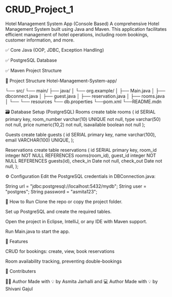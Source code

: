 # CRUD_Project_1
Hotel Management System App (Console Based)
 A comprehensive Hotel Management System built using Java and Maven. This application facilitates efficient management of hotel operations, including room bookings, customer information, and more.

 ✅ Core Java (OOP, JDBC, Exception Handling)

 ✅ PostgreSQL Database

 ✅ Maven Project Structure

📂 Project Structure Hotel-Management-System-app/

└── src/
    └── main/
        ├── java/
        │   └── org.example/
        │       ├── Main.java
        │       ├── dbconnect.java
        │       ├── guest.java
        │       ├── reservation.java
        │       ├── rooms.java
        │       └──
        └── resources
        └── db.properties
        └──pom.xml
        └──README.mdn



🗃️ Database Setup (PostgreSQL)
 Rooms
create table rooms (
  id SERIAL primary key,
  room_number varchar(10) UNIQUE not null,
  type varchar(50) not null,
  price numeric(10,2) not null,
  isavailable boolean not null
);

 Guests
create table guests (
  id SERIAL primary key,
  name varchar(100),
  email VARCHAR(100) UNIQUE,
 );

  Reservations
 create table reservations (
   id SERIAL primary key,
   room_id integer NOT NULL REFERENCES rooms(room_id),
   guest_id integer NOT NULL REFERENCES guests(id),
   check_in Date not null,
   check_out Date not null,
 );


⚙️ Configuration Edit the PostgreSQL credentials in DBConnection.java:

String url = "jdbc:postgresql://localhost:5432/mydb";
String user = "postgres";
String password = "asmita123";


🚀 How to Run Clone the repo or copy the project folder.

Set up PostgreSQL and create the required tables.

Open the project in Eclipse, IntelliJ, or any IDE with Maven support.

Run Main.java to start the app.



🧾 Features

CRUD for bookings: create, view, book reservations

Room availability tracking, preventing double-bookings


 🧩 Contributers 
 
🧑‍💻 Author Made with 💡 by Asmita Jarhalli 
                      and 
‍💻 Author Made with 💡 by Shivani Gajul


